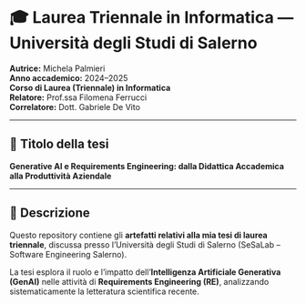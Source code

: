 # 🎓 Laurea Triennale in Informatica — Università degli Studi di Salerno  
**Autrice:** Michela Palmieri  
**Anno accademico:** 2024–2025  
**Corso di Laurea (Triennale) in Informatica**  
**Relatore:** Prof.ssa Filomena Ferrucci  
**Correlatore:** Dott. Gabriele De Vito  

---

## 📘 Titolo della tesi
**Generative AI e Requirements Engineering: dalla Didattica Accademica alla Produttività Aziendale**

---

## 🧩 Descrizione
Questo repository contiene gli **artefatti relativi alla mia tesi di laurea triennale**, discussa presso l’Università degli Studi di Salerno (SeSaLab – Software Engineering Salerno).

La tesi esplora il ruolo e l’impatto dell’**Intelligenza Artificiale Generativa (GenAI)** nelle attività di **Requirements Engineering (RE)**, analizzando sistematicamente la letteratura scientifica recente.

